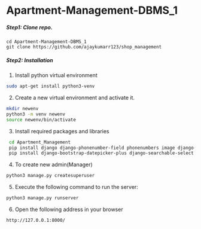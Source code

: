 # Apartment-Management-DBMS_1

##### Step1: Clone repo.
```
cd Apartment-Management-DBMS_1
git clone https://github.com/ajaykumarr123/shop_management 
```

##### Step2: Installation

1. Install python virtual environment
```bash
sudo apt-get install python3-venv  
```

2. Create a new virtual environment and activate it.
```bash
mkdir newenv
python3 -m venv newenv
source newenv/bin/activate
```

3. Install required packages and libraries
```bash
 cd Apartment_Management
 pip install django django-phonenumber-field phonenumbers image django-crispy-forms django-autofixture django-extensions wheel bootstrap4
 pip install django-bootstrap-datepicker-plus django-searchable-select django-bootstrap4
  ```
4. To create new admin(Manager)</br>
 ```bash
 python3 manage.py createsuperuser
  ``````
5. Execute the following command to run the server:
```bash
python3 manage.py runserver
```
6. Open the following address in your browser
```bash
http://127.0.0.1:8000/
```
